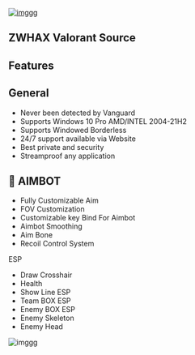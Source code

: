 [![imggg](https://i.postimg.cc/6Q9GHXCD/image234.png)](https://t.me/icrack_official)

## ZWHAX Valorant Source

## Features

## General

- Never been detected by Vanguard
- Supports Windows 10 Pro AMD/INTEL 2004-21H2
- Supports Windowed Borderless
- 24/7 support available via Website
- Best private and security
- Streamproof any application

## 🎯 AIMBOT

- Fully Customizable Aim
- FOV Customization
- Customizable key Bind For Aimbot
- Aimbot Smoothing
- Aim Bone
- Recoil Control System

ESP

- Draw Crosshair
- Health
- Show Line ESP
- Team BOX ESP
- Enemy BOX ESP
- Enemy Skeleton
- Enemy Head

![imggg](https://serving.photos.photobox.com/4834305456816ec23a6773116e5ac74f68bbe2046e20965d2d2f19a442c786edf3a60a28.jpg)
